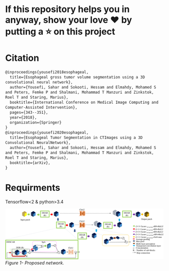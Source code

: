 # If this repository helps you in anyway, show your love :heart: by putting a :star: on this project 

# Citation



    @inproceedings{yousefi2018esophageal,
      title={Esophageal gross tumor volume segmentation using a 3D convolutional neural network},
      author={Yousefi, Sahar and Sokooti, Hessam and Elmahdy, Mohamed S and Peters, Femke P and Shalmani, Mohammad T Manzuri and Zinkstok, Roel T and Staring, Marius},  
      booktitle={International Conference on Medical Image Computing and Computer-Assisted Intervention},
      pages={343--351},  
      year={2018},  
      organization={Springer}
    }
    @inproceedings{yousefi2020esophageal,
      title={Esophageal Tumor Segmentation in CTImages using a 3D Convolutional NeuralNetwork},
      author={Yousefi, Sahar and Sokooti, Hessam and Elmahdy, Mohamed S and Peters, Femke P and Shalmani, Mohammad T Manzuri and Zinkstok, Roel T and Staring, Marius},  
      booktitle={arXiv},
    }
# Requirments

Tensorflow<2 & python>3.4


<p>
    <img src="net.png" alt>
    <em>Figure 1- Proposed network.</em>
</p>
